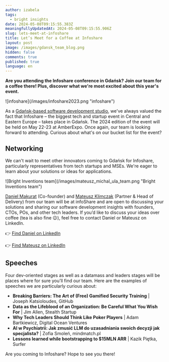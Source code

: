 ```yaml
---
author: izabela
tags:
  - bright insights
date: 2024-05-08T09:15:55.383Z
meaningfullyUpdatedAt: 2024-05-08T09:15:55.906Z
slug: lets-meet-at-infoshare
title: Let’s Meet for a Coffee at Infoshare
layout: post
image: /images/gdansk_team_blog.png
hidden: false
comments: true
published: true
language: en
---
```

**Are you attending the Infoshare conference in Gdańsk? Join our team for a coffee there! Plus, discover what we're most excited about this year's event.**

<div className="image">![infoshare](/images/infoshare2023.png "infoshare")</div>

As a [Gdańsk-based software development studio](/our-areas/gdansk-software-company/), we've always valued the fact that Infoshare – the biggest tech and startup event in Central and Eastern Europe – takes place in Gdańsk. The 2024 edition of the event will be held on May 22-23 at AmberExpo. Once again, our team is looking forward to attending. Curious about what's on our bucket list for the event?

## Networking

We can't wait to meet other innovators coming to Gdańsk for Infoshare, particularly representatives from tech startups and MSEs. We're eager to learn about your solutions or ideas for applications.

<div className="image">![Bright Inventions team](/images/mateusz_michal_ula_team.png "Bright Inventions team")</div>

[Daniel Makurat](https://www.linkedin.com/in/daniel-makurat-b7b5a026/) (Co-founder) and [Mateusz Klimczak](https://www.linkedin.com/in/klimczak-mateusz/) (Partner & Head of Delivery) from our team will be at infoShare and are open to discussing your solutions and sharing our software development insights with founders, CTOs, POs, and other tech leaders. If you’d like to discuss your ideas over coffee (tea is also fine 😉), feel free to contact Daniel or Mateusz on LinkedIn.

👉 [Find Daniel on LinkedIn](https://www.linkedin.com/in/daniel-makurat-b7b5a026/)

👉 [Find Mateusz on LinkedIn](https://www.linkedin.com/in/klimczak-mateusz/)

## Speeches

Four dev-oriented stages as well as a datamass and leaders stages will be places where for sure you’ll find our team. Here are the examples of speeches we are particularly curious about:

* **Breaking Barriers: The Art of (Free) Gamified Security Training** | Joseph Katsioloudes, GitHub
* **Data as the Lifeblood of an Organization: Be Careful What You Wish For** | Jim Allen, Stealth Startup
* **Why Tech Leaders Should Think Like Poker Players** | Adam Bartkiewicz, Digital Ocean Ventures
* **AI w Psychiatrii: Jak zmusić LLM do uzasadniania swoich decyzji jak specjalista?** | Zofia Smoleń, mindmatch.pl
* **Lessons learned while bootstrapping to $15MLN ARR**  | Kazik Piętka, Surfer

Are you coming to Infoshare? Hope to see you there!
